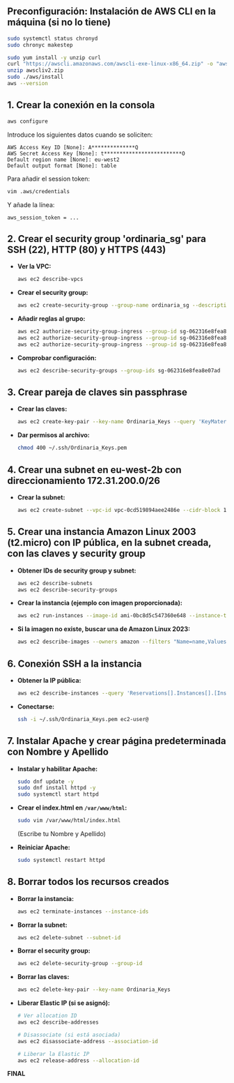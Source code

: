 ## Preconfiguración: Instalación de AWS CLI en la máquina (si no lo tiene)

```bash
sudo systemctl status chronyd
sudo chronyc makestep

sudo yum install -y unzip curl
curl "https://awscli.amazonaws.com/awscli-exe-linux-x86_64.zip" -o "awscliv2.zip"
unzip awscliv2.zip
sudo ./aws/install
aws --version
```

## 1. Crear la conexión en la consola

```bash
aws configure
```

Introduce los siguientes datos cuando se soliciten:

```
AWS Access Key ID [None]: A**************Q
AWS Secret Access Key [None]: t*************************O
Default region name [None]: eu-west2
Default output format [None]: table
```

Para añadir el session token:

```bash
vim .aws/credentials
```
Y añade la línea:
```
aws_session_token = ...
```

## 2. Crear el security group 'ordinaria_sg' para SSH (22), HTTP (80) y HTTPS (443)

- **Ver la VPC:**

    ```bash
    aws ec2 describe-vpcs
    ```

- **Crear el security group:**

    ```bash
    aws ec2 create-security-group --group-name ordinaria_sg --description "Permite acceso HTTP, HTTPS y SSH" --vpc-id vpc-0cd519894aee2486e
    ```

- **Añadir reglas al grupo:**

    ```bash
    aws ec2 authorize-security-group-ingress --group-id sg-062316e8fea8e07ad --protocol tcp --port 22 --cidr 0.0.0.0/0
    aws ec2 authorize-security-group-ingress --group-id sg-062316e8fea8e07ad --protocol tcp --port 80 --cidr 0.0.0.0/0
    aws ec2 authorize-security-group-ingress --group-id sg-062316e8fea8e07ad --protocol tcp --port 443 --cidr 0.0.0.0/0
    ```

- **Comprobar configuración:**

    ```bash
    aws ec2 describe-security-groups --group-ids sg-062316e8fea8e07ad
    ```

## 3. Crear pareja de claves sin passphrase

- **Crear las claves:**

    ```bash
    aws ec2 create-key-pair --key-name Ordinaria_Keys --query 'KeyMaterial' --output text > ~/.ssh/Ordinaria_Keys.pem
    ```

- **Dar permisos al archivo:**

    ```bash
    chmod 400 ~/.ssh/Ordinaria_Keys.pem
    ```

## 4. Crear una subnet en eu-west-2b con direccionamiento 172.31.200.0/26

- **Crear la subnet:**

    ```bash
    aws ec2 create-subnet --vpc-id vpc-0cd519894aee2486e --cidr-block 172.31.200.0/26 --availability-zone eu-west-2b
    ```

## 5. Crear una instancia Amazon Linux 2003 (t2.micro) con IP pública, en la subnet creada, con las claves y security group

- **Obtener IDs de security group y subnet:**

    ```bash
    aws ec2 describe-subnets
    aws ec2 describe-security-groups
    ```

- **Crear la instancia (ejemplo con imagen proporcionada):**

    ```bash
    aws ec2 run-instances --image-id ami-0bc8d5c547360e648 --instance-type t2.micro --key-name Ordinaria_Keys --security-group-ids sg-062316e8fea8e07ad --subnet-id subnet-0bf078453c9240e6b --associate-public-ip-address
    ```

- **Si la imagen no existe, buscar una de Amazon Linux 2023:**

    ```bash
    aws ec2 describe-images --owners amazon --filters "Name=name,Values=al2023-ami-*" --query "Images[*].[ImageId,Name,CreationDate]" --output table
    ```

## 6. Conexión SSH a la instancia

- **Obtener la IP pública:**

    ```bash
    aws ec2 describe-instances --query 'Reservations[].Instances[].[InstanceId, PublicIpAddress]' --output table
    ```

- **Conectarse:**

    ```bash
    ssh -i ~/.ssh/Ordinaria_Keys.pem ec2-user@
    ```

## 7. Instalar Apache y crear página predeterminada con Nombre y Apellido

- **Instalar y habilitar Apache:**

    ```bash
    sudo dnf update -y
    sudo dnf install httpd -y
    sudo systemctl start httpd
    ```

- **Crear el index.html en `/var/www/html`:**

    ```bash
    sudo vim /var/www/html/index.html
    ```

    (Escribe tu Nombre y Apellido)

- **Reiniciar Apache:**

    ```bash
    sudo systemctl restart httpd
    ```

## 8. Borrar todos los recursos creados

- **Borrar la instancia:**

    ```bash
    aws ec2 terminate-instances --instance-ids 
    ```

- **Borrar la subnet:**

    ```bash
    aws ec2 delete-subnet --subnet-id 
    ```

- **Borrar el security group:**

    ```bash
    aws ec2 delete-security-group --group-id 
    ```

- **Borrar las claves:**

    ```bash
    aws ec2 delete-key-pair --key-name Ordinaria_Keys
    ```

- **Liberar Elastic IP (si se asignó):**

    ```bash
    # Ver allocation ID
    aws ec2 describe-addresses

    # Disassociate (si está asociada)
    aws ec2 disassociate-address --association-id 

    # Liberar la Elastic IP
    aws ec2 release-address --allocation-id 
    ```

**FINAL**
